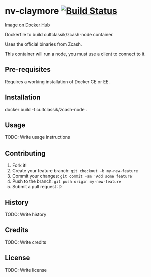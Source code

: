 # nv-claymore [![Build Status](https://travis-ci.org/CultClassik/zcash-docker-node.svg?branch=master)](https://travis-ci.org/CultClassik/zcash-docker-node)
[Image on Docker Hub](https://hub.docker.com/r/cultclassik/zcash-node/)

Dockerfile to build cultclassik/zcash-node container.

Uses the official binaries from Zcash.

This container will run a node, you must use a client to connect to it.

## Pre-requisites

Requires a working installation of Docker CE or EE.

## Installation

docker build -t cultclassik/zcash-node .

## Usage

TODO: Write usage instructions

## Contributing

1. Fork it!
2. Create your feature branch: `git checkout -b my-new-feature`
3. Commit your changes: `git commit -am 'Add some feature'`
4. Push to the branch: `git push origin my-new-feature`
5. Submit a pull request :D

## History

TODO: Write history

## Credits

TODO: Write credits

## License

TODO: Write license